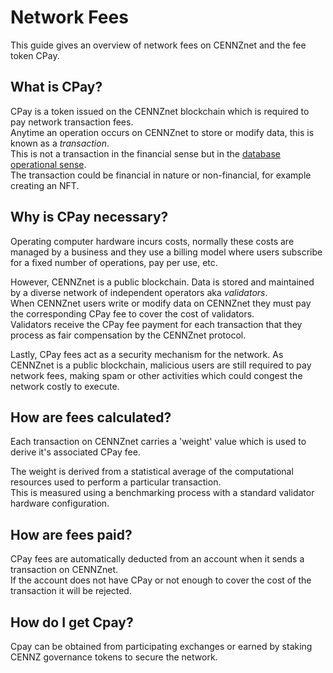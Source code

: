 # Network Fees

This guide gives an overview of network fees on CENNZnet and the fee token CPay.  

## What is CPay?

CPay is a token issued on the CENNZnet blockchain which is required to pay network transaction fees.  
Anytime an operation occurs on CENNZnet to store or modify data, this is known as a _transaction_.  
This is not a transaction in the financial sense but in the [database operational sense](https://en.wikipedia.org/wiki/Database_transaction).  
The transaction could be financial in nature or non-financial, for example creating an NFT.  

## Why is CPay necessary?

Operating computer hardware incurs costs, normally these costs are managed by a business and they use a billing model where
users subscribe for a fixed number of operations, pay per use, etc.

However, CENNZnet is a public blockchain. Data is stored and maintained by a diverse network of independent operators aka _validators_.  
When CENNZnet users write or modify data on CENNZnet they must pay the corresponding CPay fee to cover the cost of validators.  
Validators receive the CPay fee payment for each transaction that they process as fair compensation by the CENNZnet protocol.  

Lastly, CPay fees act as a security mechanism for the network. As CENNZnet is a public blockchain,
malicious users are still required to pay network fees, making spam or other activities which could congest the network costly to execute.  

## How are fees calculated?

Each transaction on CENNZnet carries a 'weight' value which is used to derive it's associated CPay fee.

The weight is derived from a statistical average of the computational resources used to perform a particular transaction.  
This is measured using a benchmarking process with a standard validator hardware configuration. 

## How are fees paid?

CPay fees are automatically deducted from an account when it sends a transaction on CENNZnet.  
If the account does not have CPay or not enough to cover the cost of the transaction it will be rejected.  

## How do I get Cpay?

Cpay can be obtained from participating exchanges or earned by staking CENNZ governance tokens to
secure the network.  
